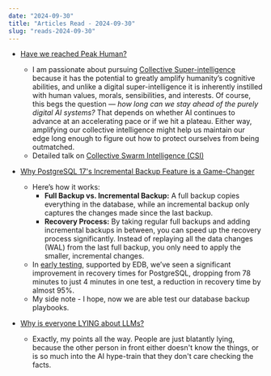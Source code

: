 ```yaml
---
date: "2024-09-30"
title: "Articles Read - 2024-09-30"
slug: "reads-2024-09-30"
---
```




* [Have we reached Peak Human?][1]
  * I am passionate about pursuing [Collective Super-intelligence][2] because it has the potential to greatly amplify humanity’s cognitive abilities, and unlike a digital super-intelligence it is inherently instilled with human values, morals, sensibilities, and interests. Of course, this begs the question — _how long can we stay ahead of the purely digital AI systems?_ That depends on whether AI continues to advance at an accelerating pace or if we hit a plateau. Either way, amplifying our collective intelligence might help us maintain our edge long enough to figure out how to protect ourselves from being outmatched.
  * Detailed talk on [Collective Swarm Intelligence (CSI)][3]

* [Why PostgreSQL 17's Incremental Backup Feature is a Game-Changer][4]
  * Here’s how it works:
    * **Full Backup vs. Incremental Backup:** A full backup copies everything in the database, while an incremental backup only captures the changes made since the last backup.
    * **Recovery Process:** By taking regular full backups and adding incremental backups in between, you can speed up the recovery process significantly. Instead of replaying all the data changes (WAL) from the last full backup, you only need to apply the smaller, incremental changes.
  * In [early testing][5], supported by EDB, we’ve seen a significant improvement in recovery times for PostgreSQL, dropping from 78 minutes to just 4 minutes in one test, a reduction in recovery time by almost 95%.
  * My side note - I hope, now we are able test our database backup playbooks.

* [Why is everyone LYING about LLMs?][6]
  * Exactly, my points all the way. People are just blatantly lying, because the other person in front either doesn't know the things, or is so much into the AI hype-train that they don't care checking the facts.



  [1]: https://medium.com/predict/have-we-reached-peak-human-d6b1c2d9c58a
  [2]: https://arxiv.org/abs/2311.00728
  [3]: https://www.youtube.com/watch?v=j_YfsD8s9-E
  [4]: https://www.enterprisedb.com/blog/why-postgresql-17s-incremental-backup-feature-game-changer
  [5]: https://www.postgresql.org/message-id/CAKZiRmybH_v9C4WcnzAYtJwjCvmFsuFcMq1Tfx2s+RB9hOUyNA@mail.gmail.com
  [6]: https://www.youtube.com/watch?v=U_cSLPv34xk
